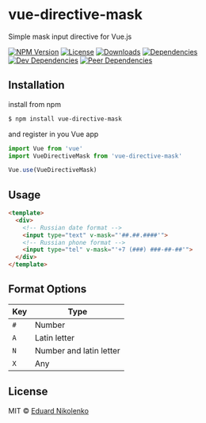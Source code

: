 # vue-directive-mask
Simple mask input directive for Vue.js

[![NPM Version](https://img.shields.io/npm/v/vue-directive-mask.svg)](https://www.npmjs.com/package/vue-directive-mask)
[![License](https://img.shields.io/npm/l/vue-directive-mask.svg)](/LICENSE)
[![Downloads](https://img.shields.io/npm/dm/vue-directive-mask.svg)](https://npmcharts.com/compare/vue-directive-mask?minimal=true)
[![Dependencies](https://david-dm.org/eduardnikolenko/vue-directive-mask.svg)](https://david-dm.org/eduardnikolenko/vue-directive-mask)
[![Dev Dependencies](https://david-dm.org/eduardnikolenko/vue-directive-mask/dev-status.svg)](https://david-dm.org/eduardnikolenko/vue-directive-mask/?type=dev)
[![Peer Dependencies](https://david-dm.org/eduardnikolenko/vue-directive-mask/peer-status.svg)](https://david-dm.org/eduardnikolenko/vue-directive-mask?type=peer)

## Installation

install from npm
```bash
$ npm install vue-directive-mask
```
and register in you Vue app
```js
import Vue from 'vue'
import VueDirectiveMask from 'vue-directive-mask'

Vue.use(VueDirectiveMask)
```

## Usage

```html
<template>
  <div>
    <!-- Russian date format -->
    <input type="text" v-mask="'##.##.####'">
    <!-- Russian phone format -->
    <input type="tel" v-mask="'+7 (###) ###-##-##'">
  </div>
</template>
```

## Format Options

| Key | Type                    |
| --- | ----------------------- |
| `#` | Number                  |
| `A` | Latin letter            |
| `N` | Number and latin letter |
| `X` | Any                     |

## License

MIT © [Eduard Nikolenko](https://github.com/eduardnikolenko)
